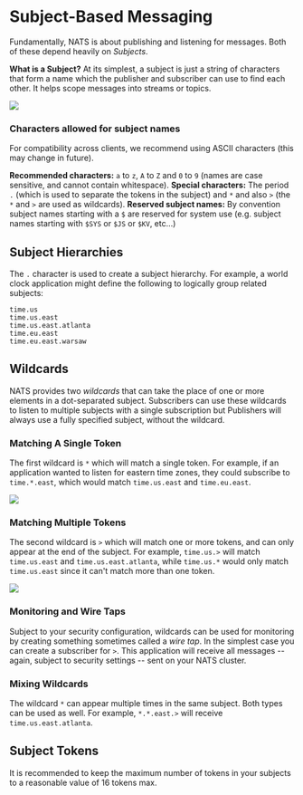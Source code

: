 # Subject-Based Messaging

Fundamentally, NATS is about publishing and listening for messages. Both of these depend heavily on _Subjects_.

**What is a Subject?**
At its simplest, a subject is just a string of characters that form a name which the publisher and subscriber can use to find each other. It helps scope messages into streams or topics.

![](../.gitbook/assets/subjects1.svg)

### Characters allowed for subject names

For compatibility across clients, we recommend using ASCII characters (this may change in future).

**Recommended characters:** `a` to `z`, `A` to `Z` and `0` to `9` (names are case sensitive, and cannot contain whitespace).
**Special characters:** The period `.` (which is used to separate the tokens in the subject) and `*` and also `>` (the `*` and `>` are used as wildcards).
**Reserved subject names:** By convention subject names starting with a `$` are reserved for system use (e.g. subject names starting with `$SYS` or `$JS` or `$KV`, etc...)

## Subject Hierarchies

The `.` character is used to create a subject hierarchy. For example, a world clock application might define the following to logically group related subjects:

```markup
time.us
time.us.east
time.us.east.atlanta
time.eu.east
time.eu.east.warsaw
```

## Wildcards

NATS provides two _wildcards_ that can take the place of one or more elements in a dot-separated subject. Subscribers can use these wildcards to listen to multiple subjects with a single subscription but Publishers will always use a fully specified subject, without the wildcard.

### Matching A Single Token

The first wildcard is `*` which will match a single token. For example, if an application wanted to listen for eastern time zones, they could subscribe to `time.*.east`, which would match `time.us.east` and `time.eu.east`.

![](../.gitbook/assets/subjects2.svg)

### Matching Multiple Tokens

The second wildcard is `>` which will match one or more tokens, and can only appear at the end of the subject. For example, `time.us.>` will match `time.us.east` and `time.us.east.atlanta`, while `time.us.*` would only match `time.us.east` since it can't match more than one token.

![](../.gitbook/assets/subjects3.svg)

### Monitoring and Wire Taps

Subject to your security configuration, wildcards can be used for monitoring by creating something sometimes called a _wire tap_. In the simplest case you can create a subscriber for `>`. This application will receive all messages -- again, subject to security settings -- sent on your NATS cluster.

### Mixing Wildcards

The wildcard `*` can appear multiple times in the same subject. Both types can be used as well. For example, `*.*.east.>` will receive `time.us.east.atlanta`.

## Subject Tokens

It is recommended to keep the maximum number of tokens in your subjects to a reasonable value of 16 tokens max.
